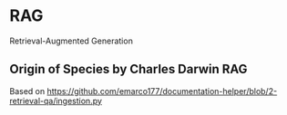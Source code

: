 # RAG
Retrieval-Augmented Generation

## Origin of Species by Charles Darwin RAG
Based on https://github.com/emarco177/documentation-helper/blob/2-retrieval-qa/ingestion.py